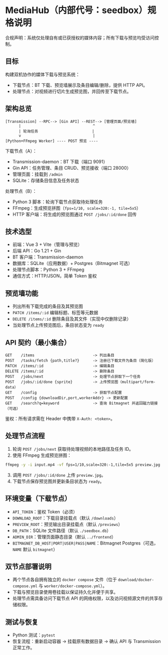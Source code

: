 # MediaHub（内部代号：seedbox）规格说明

合规声明：系统仅处理自有或已获授权的媒体内容；所有下载与预览均受访问控制。

## 目标

构建双机协作的媒体下载与预览系统：

- 下载节点：BT 下载、预览墙展示及条目编辑/删除，提供 HTTP API。
- 处理节点：对视频进行切片生成预览图，并回传至下载节点。

## 架构总览

```
[Transmission] --RPC--> [Gin API] --REST--> [管理页面/预览墙]
      |                                ^
      | 轮询任务                        |
      v                                |
[Python+FFmpeg Worker] ---- POST 预览 ----
```

下载节点（A）：

- Transmission-daemon：BT 下载（端口 9091）
- Gin API：任务管理、条目 CRUD、预览接收（端口 28000）
- 管理页面：挂载到 `/admin`
- SQLite：存储条目信息及任务状态

处理节点（B）：

- Python 3 脚本：轮询下载节点获取待处理任务
- FFmpeg：生成预览拼图（`fps=1/10, scale=320:-1, tile=5x5`）
- HTTP 客户端：将生成的预览图通过 `POST /jobs/:id/done` 回传

## 技术选型

- 前端：Vue 3 + Vite（管理与预览）
- 后端 API：Go 1.21 + Gin
- BT 客户端：Transmission-daemon
- 数据库：SQLite（应用数据）+ Postgres（Bitmagnet 可选）
- 处理节点脚本：Python 3 + FFmpeg
- 通信方式：HTTP/JSON，简单 Token 鉴权

## 预览墙功能

- 列出所有下载完成的条目及其预览图
- `PATCH /items/:id` 编辑标题、标签等元数据
- `DELETE /items/:id` 删除条目及其文件（实现中仅删除记录）
- 当处理节点上传预览图后，条目状态变为 `ready`

## API 契约（最小集合）

```
GET    /items                          -> 列出条目
POST   /tasks/fetch {path,title?}      -> 注册已下载文件为条目（简化版）
PATCH  /items/:id                      -> 编辑条目
DELETE /items/:id                      -> 删除条目
POST   /jobs/next                      -> 处理节点获取下一个任务
POST   /jobs/:id/done {sprite}         -> 上传预览图（multipart/form-data）
GET    /config                         -> 获取节点配置
POST   /config {downloadDir,port,workerAddr} -> 更新配置
GET    /search?q=keyword               -> 查询 Bitmagnet 并返回磁力链接（可选）
```

鉴权：所有请求需在 Header 中携带 `X-Auth: <token>`。

## 处理节点流程

1. 轮询 `POST /jobs/next` 获取待处理视频的本地路径及任务 ID。
2. 使用 FFmpeg 生成预览拼图：

```bash
ffmpeg -y -i input.mp4 -vf fps=1/10,scale=320:-1,tile=5x5 preview.jpg
```

3. 调用 `POST /jobs/:id/done` 上传 `preview.jpg`。
4. 下载节点保存预览图并更新条目状态为 `ready`。

## 环境变量（下载节点）

- `API_TOKEN`：鉴权 Token（必须）
- `DOWNLOAD_ROOT`：下载目录挂载点（默认 `/downloads`）
- `PREVIEW_ROOT`：预览输出目录挂载点（默认 `/previews`）
- `DB_PATH`：SQLite 文件路径（默认 `./seedbox.db`）
- `ADMIN_DIR`：管理页面静态目录（默认 `../frontend`）
- `BITMAGNET_DB_HOST|PORT|USER|PASS|NAME`：Bitmagnet Postgres（可选，`NAME` 默认 `bitmagnet`）

## 双节点部署说明

- 两个节点各自拥有独立的 `docker compose` 文件（位于 `download/docker-compose.yml` 与 `worker/docker-compose.yml`）。
- 下载与预览目录使用卷挂载以保证持久化并便于共享。
- 处理节点需具备访问下载节点 API 的网络权限，以及访问视频源文件的共享存储权限。

## 测试与恢复

- Python 测试：`pytest`
- 恢复流程：重新启动容器 → 挂载原有数据目录 → 确认 API 与 Transmission 正常工作。
